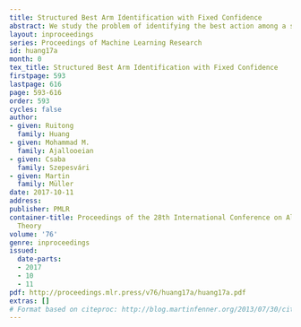 ```yaml
---
title: Structured Best Arm Identification with Fixed Confidence
abstract: We study the problem of identifying the best action among a set of possible options when the value of each action is given by a mapping from a number of noisy micro-observables in the so-called fixed confidence setting. Our main motivation is the application to minimax game search, which has been a major topic of interest in artificial intelligence. In this paper we introduce an abstract setting to clearly describe the essential properties of the problem. While previous work only considered a two-move-deep game tree search problem, our abstract setting can be applied to the general minimax games where the depth can be non-uniform and arbitrary, and transpositions are allowed. We introduce a new algorithm (LUCB-micro) for the abstract setting, and give its lower and upper sample complexity results. Our bounds recover some previous results, achieved in more limited settings, and also shed further light on how the structure of minimax problems influences sample complexity.
layout: inproceedings
series: Proceedings of Machine Learning Research
id: huang17a
month: 0
tex_title: Structured Best Arm Identification with Fixed Confidence
firstpage: 593
lastpage: 616
page: 593-616
order: 593
cycles: false
author:
- given: Ruitong
  family: Huang
- given: Mohammad M.
  family: Ajallooeian
- given: Csaba
  family: Szepesvári
- given: Martin
  family: Müller
date: 2017-10-11
address: 
publisher: PMLR
container-title: Proceedings of the 28th International Conference on Algorithmic Learning
  Theory
volume: '76'
genre: inproceedings
issued:
  date-parts:
  - 2017
  - 10
  - 11
pdf: http://proceedings.mlr.press/v76/huang17a/huang17a.pdf
extras: []
# Format based on citeproc: http://blog.martinfenner.org/2013/07/30/citeproc-yaml-for-bibliographies/
---
```

